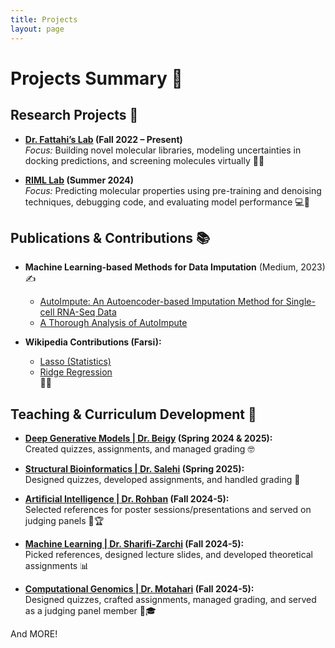 ```yaml
---
title: Projects
layout: page
---
```


# Projects Summary 🌟

## Research Projects 🚀

- **[Dr. Fattahi’s Lab](https://sharif.edu/~fattahi/research-interests.html) (Fall 2022 – Present)**  
  *Focus:* Building novel molecular libraries, modeling uncertainties in docking predictions, and screening molecules virtually 🧪🔬  

- **[RIML Lab](https://rohban-lab.github.io/) (Summer 2024)**  
  *Focus:* Predicting molecular properties using pre-training and denoising techniques, debugging code, and evaluating model performance 💻🧬  

## Publications & Contributions 📚

- **Machine Learning-based Methods for Data Imputation** (Medium, 2023) ✍️  
  - [AutoImpute: An Autoencoder-based Imputation Method for Single-cell RNA-Seq Data](https://medium.com/@sabounchial/machine-learning-based-imputation-methods-for-single-cell-rna-seq-data-a94edebacef8)  
  - [A Thorough Analysis of AutoImpute](https://medium.com/@sabounchial/a-thorough-analysis-of-autoimpute-autoencoder-based-imputation-of-single-cell-rna-seq-data-1-cf6ec064777)  

- **Wikipedia Contributions (Farsi):**  
  - [Lasso (Statistics)](https://fa.wikipedia.org/wiki/%D9%84%D8%B3%D9%88)  
  - [Ridge Regression](https://fa.wikipedia.org/wiki/%D8%B1%DA%AF%D8%B1%D8%B3%DB%8C%D9%88%D9%86_%D8%AE%D8%B7_%D8%A7%D9%84%D8%B1%D8%A3%D8%B3)  
  📖✨  

## Teaching & Curriculum Development 🍎  

- **[Deep Generative Models | Dr. Beigy](https://sharif.ir/~beigy/14022-40959.html) (Spring 2024 & 2025):**  
  Created quizzes, assignments, and managed grading 🤓  

- **[Structural Bioinformatics | Dr. Salehi](https://docs.ce.sharif.edu/course/40552) (Spring 2025):**  
  Designed quizzes, developed assignments, and handled grading 📝  

- **[Artificial Intelligence | Dr. Rohban](https://sut-ai.github.io/) (Fall 2024-5):**  
  Selected references for poster sessions/presentations and served on judging panels 🎤🏆  

- **[Machine Learning | Dr. Sharifi-Zarchi](https://www.sharifml.ir/) (Fall 2024-5):**  
  Picked references, designed lecture slides, and developed theoretical assignments 📊  

- **[Computational Genomics | Dr. Motahari](https://sharif.edu/~motahari/pages.php/teaching/index.html) (Fall 2024-5):**  
  Designed quizzes, crafted assignments, managed grading, and served as a judging panel member 🧬🎓  

And MORE!
